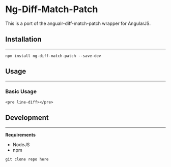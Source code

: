 Ng-Diff-Match-Patch
=====================

This is a port of the angualr-diff-match-patch wrapper for AngularJS.

## Installation
------------------

~~~
npm install ng-diff-match-patch --save-dev
~~~

## Usage
----------

### Basic Usage

~~~
<pre line-diff></pre>
~~~

## Development
----------------

**Requirements**

* NodeJS
* npm

~~~
git clone repo here
~~~